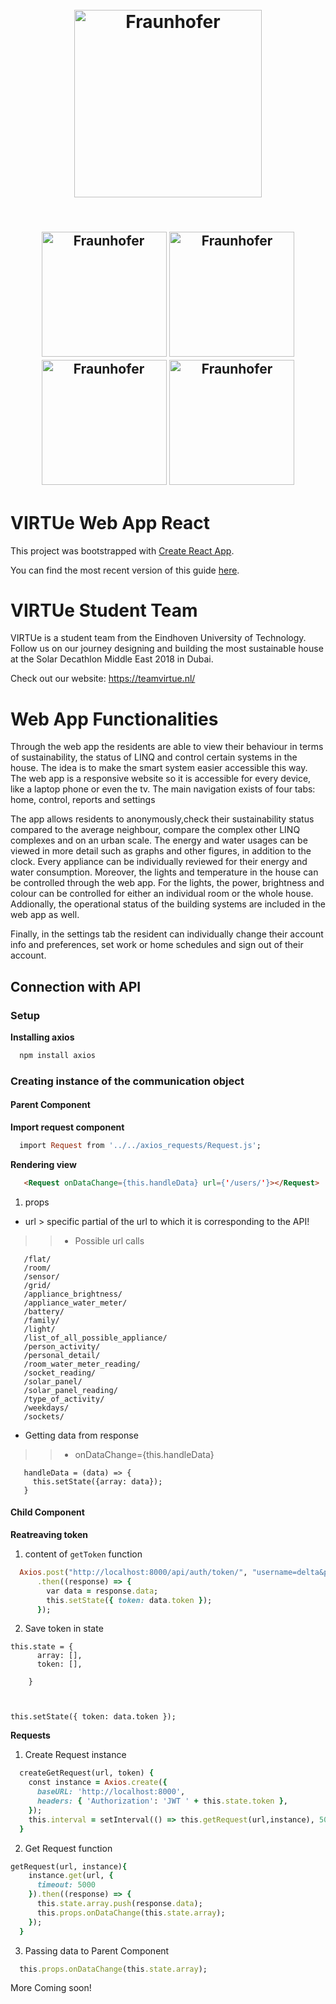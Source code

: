 <h1 align="center">
  <br>
  <img src="https://pbs.twimg.com/profile_images/910158554568515584/Gf6WD-iH_400x400.jpg" alt="Fraunhofer" width="300">
  
  <br>
</h1>
<h2 align="center">
  <br>
   <img src="https://teamvirtue.nl/wp-content/uploads/LINQ_Logo_Black-300x138.png" alt="Fraunhofer" width="200">
   <img src="http://www.sollite.net/images/img/2222222-01.jpg" alt="Fraunhofer" width="200">
   <img src="https://upload.wikimedia.org/wikipedia/commons/d/d3/Eindhoven_University_of_Technology_logo.svg" alt="Fraunhofer" width="200">
   <img src="https://cdn.worldvectorlogo.com/logos/fontys-39.svg" alt="Fraunhofer" width="200">
  <br>
</h2>

# VIRTUe Web App React

This project was bootstrapped with [Create React App](https://github.com/facebookincubator/create-react-app).

You can find the most recent version of this guide [here](https://github.com/facebook/create-react-app/blob/master/packages/react-scripts/template/README.md).

# VIRTUe Student Team
VIRTUe is a student team from the Eindhoven University of Technology. Follow us on our journey designing and building
the most sustainable house at the Solar Decathlon Middle East 2018 in Dubai.

Check out our website: https://teamvirtue.nl/

# Web App Functionalities
Through the web app the residents are able to view their behaviour in terms of sustainability, the status of LINQ and
control certain systems in the house. The idea is to make the smart system easier accessible this way. The web app is a
responsive website so it is accessible for every device, like a laptop phone or even the tv. The main navigation exists
of four tabs: home, control, reports and settings

The app allows residents to anonymously,check their sustainability status compared to the average neighbour, compare the
complex other LINQ complexes and on an urban scale. The energy and water usages can be viewed in more detail such as
graphs and other figures, in addition to the clock. Every appliance can be individually reviewed for their energy and
water consumption. Moreover, the lights and temperature in the house can be controlled through the web app. For the
lights, the power, brightness and colour can be controlled for either an individual room or the whole house. Addionally,
the operational status of the building systems are included in the web app as well.

Finally, in the settings tab the resident can individually change their account info and preferences, set work or home
schedules and sign out of their account.
## Connection with API
### Setup
**Installing axios**
```java
  npm install axios
```
### Creating instance of the communication object
#### Parent Component ####
**Import request component**
```ruby
  import Request from '../../axios_requests/Request.js';
```
**Rendering view**
~~~html
   <Request onDataChange={this.handleData} url={'/users/'}></Request>
~~~
1. props
  * url > specific partial of the url to which it is corresponding to the API!
   >> * Possible url calls 
   ~~~~/building/
      /flat/
      /room/
      /sensor/
      /grid/
      /appliance_brightness/
      /appliance_water_meter/
      /battery/
      /family/
      /light/
      /list_of_all_possible_appliance/
      /person_activity/
      /personal_detail/
      /room_water_meter_reading/
      /socket_reading/
      /solar_panel/
      /solar_panel_reading/
      /type_of_activity/
      /weekdays/
      /sockets/
   ~~~~
  * Getting data from response 
   >> * onDataChange={this.handleData}
   ~~~~
      handleData = (data) => {
        this.setState({array: data});
      }
   ~~~~
#### Child Component ####
**Reatreaving token**
1. content of `getToken` function
```ruby
  Axios.post("http://localhost:8000/api/auth/token/", "username=delta&password=deltadelta")
      .then((response) => {
        var data = response.data;
        this.setState({ token: data.token });
      });
```
2. Save token in state
```
this.state = {
      array: [],
      token: [],

    }
    
    
    
this.setState({ token: data.token });
```
**Requests**
1. Create Request instance 
~~~~ruby
  createGetRequest(url, token) {
    const instance = Axios.create({
      baseURL: 'http://localhost:8000',
      headers: { 'Authorization': 'JWT ' + this.state.token },
    });
    this.interval = setInterval(() => this.getRequest(url,instance), 5000);
  }
~~~~
2. Get Request function
~~~~ruby
getRequest(url, instance){
    instance.get(url, {
      timeout: 5000
    }).then((response) => {
      this.state.array.push(response.data);
      this.props.onDataChange(this.state.array);
    });
  }
~~~~
3. Passing data to Parent Component
~~~~ruby
  this.props.onDataChange(this.state.array);
~~~~
More Coming soon!

